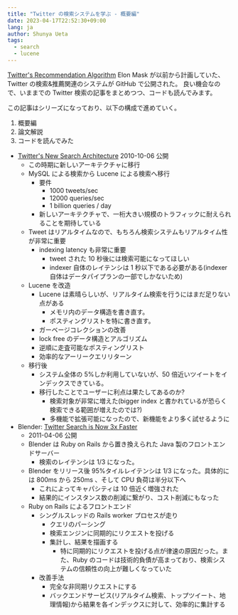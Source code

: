 ```yaml
---
title: "Twitter の検索システムを学ぶ - 概要編"
date: 2023-04-17T22:52:30+09:00
lang: ja
author: Shunya Ueta
tags:
  - search
  - lucene
---
```


[Twitter's Recommendation Algorithm](https://blog.twitter.com/engineering/en_us/topics/open-source/2023/twitter-recommendation-algorithm) Elon Mask が以前から計画していた、Twitter の検索&推薦関連のシステムが GitHub で公開された。
良い機会なので、いままでの Twitter 検索の記事をまとめつつ、コードも読んでみます。

この記事はシリーズになっており、以下の構成で進めていく。

1. 概要編
1. 論文解説
1. コードを読んでみた

- [Twitter's New Search Architecture](https://blog.twitter.com/engineering/en_us/a/2010/twitters-new-search-architecture) 2010-10-06 公開
  - この時期に新しいアーキテクチャに移行
  - MySQL による検索から Lucene による検索へ移行
    - 要件
      - 1000 tweets/sec
      - 12000 queries/sec
      - 1 billion queries / day
    - 新しいアーキテクチャで、一桁大きい規模のトラフィックに耐えられることを期待している
  - Tweet はリアルタイムなので、もちろん検索システムもリアルタイム性が非常に重要
    - indexing latency も非常に重要
      - tweet された 10 秒後には検索可能になってほしい
      - indexer 自体のレイテンシは 1 秒以下である必要がある(indexer 自体はデータパイプランの一部でしかないため)
  - Lucene を改造
    - Lucene は素晴らしいが、リアルタイム検索を行うにはまだ足りない点がある
      - メモリ内のデータ構造を書き直す。
      - ポスティングリストを特に書き直す。
    - ガーベージコレクションの改善
    - lock free のデータ構造とアルゴリズム
    - 逆順に走査可能なポスティングリスト
    - 効率的なアーリークエリリターン
  - 移行後
    - システム全体の 5%しか利用していないが、50 倍近いツイートをインデックスできている。
    - 移行したことでユーザーに利点は果たしてあるのか?
      - 検索対象が非常に増えた(bigger index と書かれているが恐らく検索できる範囲が増えたのでは?)
      - 多機能で拡張可能になったので、新機能をより多く試せるように
- Blender: [Twitter Search is Now 3x Faster](https://blog.twitter.com/engineering/en_us/a/2011/twitter-search-is-now-3x-faster)
  - 2011-04-06 公開
  - Blender は Ruby on Rails から置き換えられた Java 製のフロントエンドサーバー
    - 検索のレイテンシは 1/3 になった。
  - Blender をリリース後 95%タイルレイテンシは 1/3 になった。具体的には 800ms から 250ms 、そして CPU 負荷は半分以下へ
    - これによってキャパシティは 10 倍近く増強された
    - 結果的にインスタンス数の削減に繋がり、コスト削減にもなった
  - Ruby on Rails によるフロントエンド
    - シングルスレッドの Rails worker プロセスが走り
      - クエリのパーシング
      - 検索エンジンに同期的にリクエストを投げる
      - 集計し、結果を描画する
        - 特に同期的にリクエストを投げる点が律速の原因だった。また、Ruby のコードは技術的負債が高まっており、検索システムの信頼性の向上が難しくなっていた
    - 改善手法
      - 完全な非同期リクエストにする
      - バックエンドサービス(リアルタイム検索、トップツイート、地理情報)から結果を各インデックスに対して、効率的に集計する
